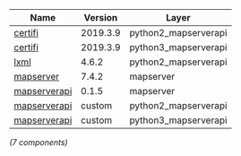 | Name | Version | Layer |
| --- | --- | --- |
| [certifi](https://certifi.io/) | 2019.3.9 | python2_mapserverapi |
| [certifi](https://certifi.io/) | 2019.3.9 | python3_mapserverapi |
| [lxml](https://lxml.de/) | 4.6.2 | python2_mapserverapi |
| [mapserver](http://mapserver.org) | 7.4.2 | mapserver |
| [mapserverapi](https://github.com/metwork-framework/mapserverapi) | 0.1.5 | mapserver |
| [mapserverapi](https://github.com/metwork-framework/mapserverapi_python) | custom | python2_mapserverapi |
| [mapserverapi](https://github.com/metwork-framework/mapserverapi_python) | custom | python3_mapserverapi |

*(7 components)*
